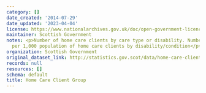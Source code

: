 ```yaml
---
category: []
date_created: '2014-07-29'
date_updated: '2023-04-04'
license: https://www.nationalarchives.gov.uk/doc/open-government-licence/version/3/
maintainer: Scottish Government
notes: <p>Number of home care clients by care type or disability. Number and rate
  per 1,000 population of home care clients by disability/condition</p>
organization: Scottish Government
original_dataset_link: http://statistics.gov.scot/data/home-care-client-group
records: null
resources: []
schema: default
title: Home Care Client Group
---
```


